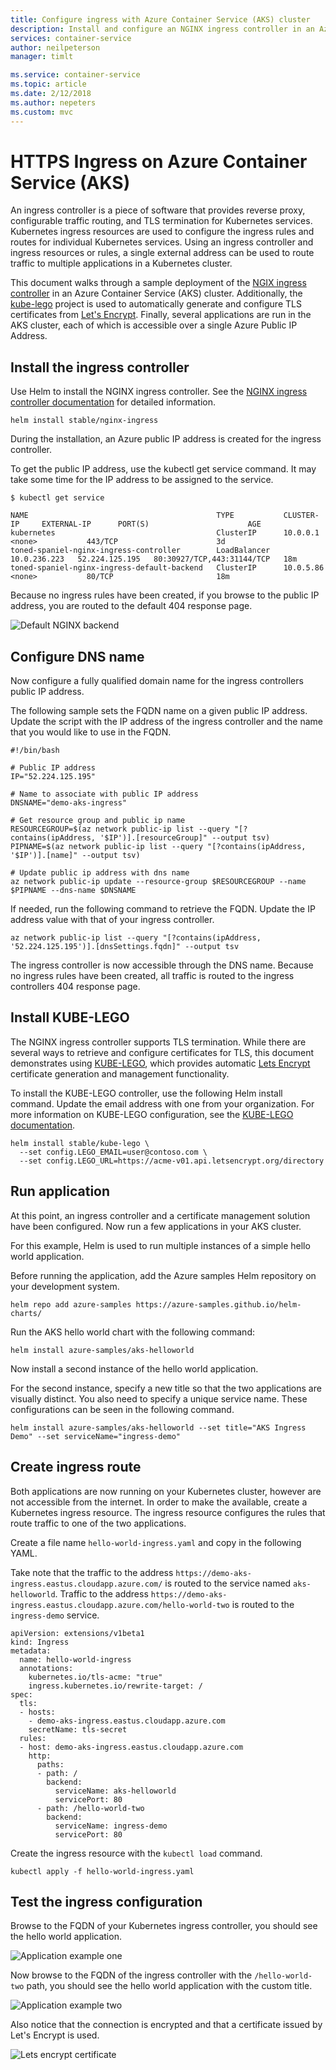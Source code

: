 ```yaml
---
title: Configure ingress with Azure Container Service (AKS) cluster
description: Install and configure an NGINX ingress controller in an Azure Container Service (AKS) cluster.
services: container-service
author: neilpeterson
manager: timlt

ms.service: container-service
ms.topic: article
ms.date: 2/12/2018
ms.author: nepeters
ms.custom: mvc
---
```


# HTTPS Ingress on Azure Container Service (AKS)

An ingress controller is a piece of software that provides reverse proxy, configurable traffic routing, and TLS termination for Kubernetes services. Kubernetes ingress resources are used to configure the ingress rules and routes for individual Kubernetes services. Using an ingress controller and ingress resources or rules, a single external address can be used to route traffic to multiple applications in a Kubernetes cluster.

This document walks through a sample deployment of the [NGIX ingress controller][nginx-ingress] in an Azure Container Service (AKS) cluster. Additionally, the [kube-lego][kube-lego] project is used to automatically generate and configure TLS certificates from [Let's Encrypt][lets-encrypt]. Finally, several applications are run in the AKS cluster, each of which is accessible over a single Azure Public IP Address.

## Install the ingress controller

Use Helm to install the NGINX ingress controller. See the [NGINX ingress controller documentation][nginx-ingress] for detailed information. 

```
helm install stable/nginx-ingress
```

During the installation, an Azure public IP address is created for the ingress controller. 

To get the public IP address, use the kubectl get service command. It may take some time for the IP address to be assigned to the service.

```console
$ kubectl get service

NAME                                          TYPE           CLUSTER-IP     EXTERNAL-IP      PORT(S)                      AGE
kubernetes                                    ClusterIP      10.0.0.1       <none>           443/TCP                      3d
toned-spaniel-nginx-ingress-controller        LoadBalancer   10.0.236.223   52.224.125.195   80:30927/TCP,443:31144/TCP   18m
toned-spaniel-nginx-ingress-default-backend   ClusterIP      10.0.5.86      <none>           80/TCP                       18m
```

Because no ingress rules have been created, if you browse to the public IP address, you are routed to the default 404 response page.

![Default NGINX backend](media/ingress/default-back-end.png)

## Configure DNS name

Now configure a fully qualified domain name for the ingress controllers public IP address.

The following sample sets the FQDN name on a given public IP address. Update the script with the IP address of the ingress controller and the name that you would like to use in the FQDN.

```
#!/bin/bash

# Public IP address
IP="52.224.125.195"

# Name to associate with public IP address
DNSNAME="demo-aks-ingress"

# Get resource group and public ip name
RESOURCEGROUP=$(az network public-ip list --query "[?contains(ipAddress, '$IP')].[resourceGroup]" --output tsv)
PIPNAME=$(az network public-ip list --query "[?contains(ipAddress, '$IP')].[name]" --output tsv)

# Update public ip address with dns name
az network public-ip update --resource-group $RESOURCEGROUP --name  $PIPNAME --dns-name $DNSNAME
```

If needed, run the following command to retrieve the FQDN. Update the IP address value with that of your ingress controller.

```azurecli
az network public-ip list --query "[?contains(ipAddress, '52.224.125.195')].[dnsSettings.fqdn]" --output tsv
```

The ingress controller is now accessible through the DNS name. Because no ingress rules have been created, all traffic is routed to the ingress controllers 404 response page.

## Install KUBE-LEGO

The NGINX ingress controller supports TLS termination. While there are several ways to retrieve and configure certificates for TLS, this document demonstrates using [KUBE-LEGO][kube-lego], which provides automatic [Lets Encrypt][lets-encrypt] certificate generation and management functionality.

To install the KUBE-LEGO controller, use the following Helm install command. Update the email address with one from your organization. For more information on KUBE-LEGO configuration, see the [KUBE-LEGO documentation][kube-lego].

```
helm install stable/kube-lego \
  --set config.LEGO_EMAIL=user@contoso.com \
  --set config.LEGO_URL=https://acme-v01.api.letsencrypt.org/directory
```

## Run application

At this point, an ingress controller and a certificate management solution have been configured. Now run a few applications in your AKS cluster. 

For this example, Helm is used to run multiple instances of a simple hello world application. 

Before running the application, add the Azure samples Helm repository on your development system.

```
helm repo add azure-samples https://azure-samples.github.io/helm-charts/
```

 Run the AKS hello world chart with the following command:

```
helm install azure-samples/aks-helloworld
```

Now install a second instance of the hello world application.

For the second instance, specify a new title so that the two applications are visually distinct. You also need to specify a unique service name. These configurations can be seen in the following command.

```console
helm install azure-samples/aks-helloworld --set title="AKS Ingress Demo" --set serviceName="ingress-demo"
```

## Create ingress route

Both applications are now running on your Kubernetes cluster, however are not accessible from the internet. In order to make the available, create a Kubernetes ingress resource. The ingress resource configures the rules that route traffic to one of the two applications.

Create a file name `hello-world-ingress.yaml` and copy in the following YAML.

Take note that the traffic to the address `https://demo-aks-ingress.eastus.cloudapp.azure.com/` is routed to the service named `aks-helloworld`. Traffic to the address `https://demo-aks-ingress.eastus.cloudapp.azure.com/hello-world-two` is routed to the `ingress-demo` service.

```
apiVersion: extensions/v1beta1
kind: Ingress
metadata:
  name: hello-world-ingress
  annotations:
    kubernetes.io/tls-acme: "true"
    ingress.kubernetes.io/rewrite-target: /
spec:
  tls:
  - hosts:
    - demo-aks-ingress.eastus.cloudapp.azure.com
    secretName: tls-secret
  rules:
  - host: demo-aks-ingress.eastus.cloudapp.azure.com
    http:
      paths:
      - path: /
        backend:
          serviceName: aks-helloworld
          servicePort: 80
      - path: /hello-world-two
        backend:
          serviceName: ingress-demo
          servicePort: 80
```

Create the ingress resource with the `kubectl load` command.

```console
kubectl apply -f hello-world-ingress.yaml
```

## Test the ingress configuration

Browse to the FQDN of your Kubernetes ingress controller, you should see the hello world application.

![Application example one](media/ingress/app-one.png)

Now browse to the FQDN of the ingress controller with the `/hello-world-two` path, you should see the hello world application with the custom title.

![Application example two](media/ingress/app-two.png)

Also notice that the connection is encrypted and that a certificate issued by Let's Encrypt is used.

![Lets encrypt certificate](media/ingress/certificate.png)

<!-- LINKS - external -->
[kube-lego]: https://github.com/jetstack/kube-lego
[lets-encrypt]: https://letsencrypt.org/
[nginx-ingress]: https://github.com/kubernetes/ingress-nginx